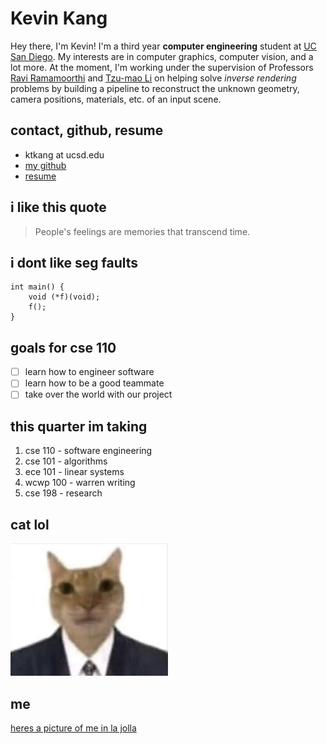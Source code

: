 # Kevin Kang
Hey there, I'm Kevin! I'm a third year **computer engineering** student at 
[UC San Diego](https://ucsd.edu/). My interests are in computer graphics,
computer vision, and a lot more. At the moment, I'm working under the
supervision of Professors 
[Ravi Ramamoorthi](https://cseweb.ucsd.edu/~ravir/) and 
[Tzu-mao Li](https://cseweb.ucsd.edu/~tzli/) on helping solve *inverse
rendering* problems by building a pipeline to reconstruct the unknown geometry,
camera positions, materials, etc. of an input scene. 

## contact, github, resume
- ktkang at ucsd.edu
- [my github](https://github.com/thekangster)
- [resume](assets/kevinkangResume2023.pdf)

## i like this quote
> People's feelings are memories that transcend time.

## i dont like seg faults
```
int main() {
    void (*f)(void);
    f();
}
```

## goals for cse 110 
- [ ] learn how to engineer software
- [ ] learn how to be a good teammate
- [ ] take over the world with our project

## this quarter im taking
1. cse 110 - software engineering
2. cse 101 - algorithms
3. ece 101 - linear systems
4. wcwp 100 - warren writing
5. cse 198 - research

## cat lol
<img src="assets/images/cat.jpg" width="50%" height="50%" 
    title="do you know what the cat command does?">

## me
[heres a picture of me in la jolla](cool.md)

